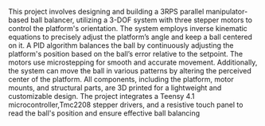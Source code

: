 This project involves designing and building a 3RPS parallel manipulator-based ball balancer, utilizing a 3-DOF system with three stepper motors to control the platform's orientation. The system employs inverse kinematic equations to precisely adjust the platform’s angle and keep a ball centered on it. A PID algorithm balances the ball by continuously adjusting the platform's position based on the ball’s error relative to the setpoint. The motors use microstepping for smooth and accurate movement. Additionally, the system can move the ball in various patterns by altering the perceived center of the platform. All components, including the platform, motor mounts, and structural parts, are 3D printed for a lightweight and customizable design. The project integrates a Teensy 4.1 microcontroller,Tmc2208 stepper drivers, and a resistive touch panel to read the ball's position and ensure effective ball balancing
